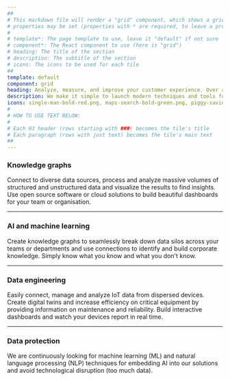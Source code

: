 ```yaml
---
##
# This markdown file will render a "grid" component, which shows a grid containing a series tiles. The following 
# properties may be set (properties with * are required, to leave a property blank use ''):
#
# template*: The page template to use, leave it "default" if not sure
# component*: The React component to use (here is "grid")
# heading: The title of the section
# description: The subtitle of the section
# icons: The icons to be used for each tile
##
template: default
component: grid
heading: Analyze, measure, and improve your customer experience. Over and over again.
description: We make it simple to launch modern techniques and tools for your team or organisation, whether in the cloud or your premises.
icons: single-man-bold-red.png, maps-search-bold-green.png, piggy-savings-bold-blue.png, house-bold-blue.png, shopping-cart-bold-green.png
#
# HOW TO USE TEXT BELOW:
#
# Each H3 header (rows starting with ###) becomes the tile's title
# Each paragraph (rows with just text) becomes the tile's main text
##
---
```


### Knowledge graphs

Connect to diverse data sources, process and analyze massive volumes of structured and unstructured data and visualize the results to find insights. Use open source software or cloud solutions to build beautiful dashboards for your team or organisation.

---

### AI and machine learning

Create knowledge graphs to seamlessly break down data silos across your teams or departments and use connections to identify and build corporate knowledge. Simply know what you know and what you don't know.

---

### Data engineering

Easily connect, manage and analyze IoT data from dispersed devices. Create digital twins and increase efficiency on critical equipment by providing information on maintenance and reliability. Build interactive dashboards and watch your devices report in real time.

---

### Data protection

We are continuously looking for machine learning (ML) and natural language processing (NLP) techniques for embedding AI into our solutions and avoid technological disruption (too much data).
